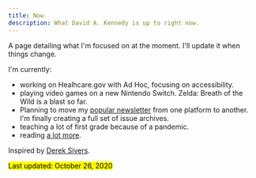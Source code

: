 ```yaml
---
title: Now
description: What David A. Kennedy is up to right now.
---
```


A page detailing what I'm focused on at the moment. I'll update it when things change.

I'm currently:

  * working on Healhcare.gov with Ad Hoc, focusing on accessibility.
  * playing video games on a new Nintendo Switch. Zelda: Breath of the Wild is a blast so far.
  * Planning to move my [popular newsletter](https://a11yweekly.com) from one platform to another. I'm finally creating a full set of issue archives.
  * teaching a lot of first grade because of a pandemic.
  * reading [a lot more](https://www.goodreads.com/davidakennedy).

Inspired by [Derek Sivers](https://sivers.org/nowff).

<mark>Last updated: October 26, 2020</mark>
